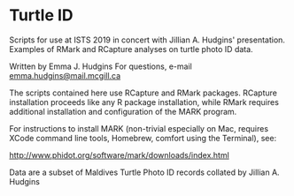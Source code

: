 # Turtle ID

Scripts for use at ISTS 2019 in concert with Jillian A. Hudgins' presentation. 
Examples of RMark and RCapture analyses on turtle photo ID data.

Written by Emma J. Hudgins
For questions, e-mail emma.hudgins@mail.mcgill.ca

The scripts contained here use RCapture and RMark packages. RCapture installation proceeds like any R package installation, while RMark requires additional installation and configuration of the MARK program.

For instructions to install MARK (non-trivial especially on Mac, 
requires XCode command line tools, Homebrew, comfort using the Terminal), see:

http://www.phidot.org/software/mark/downloads/index.html

Data are a subset of Maldives Turtle Photo ID records collated by Jillian A. Hudgins
